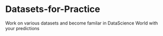 # Datasets-for-Practice
Work on various datasets and become familar in DataScience World with your predictions
